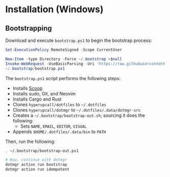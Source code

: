 # Installation (Windows)

## Bootstrapping

Download and execute `bootstrap.ps1` to begin the bootstrap process:

```powershell
Set-ExecutionPolicy RemoteSigned -Scope CurrentUser

New-Item -type Directory -Force ~/.bootstrap >$null
Invoke-WebRequest -UseBasicParsing -Uri 'https://raw.githubusercontent.com/hyperupcall/dotfiles/main/os/windows/dotmgr/bootstrap.ps1' -OutFile ~/.bootstrap/bootstrap.ps1
~/.bootstrap/bootstrap.ps1
```

The `bootstrap.ps1` script performs the following steps:

- Installs [Scoop](https://scoop.sh)
- Installs sudo, Git, and Neovim
- Installs Cargo and Rust
- Clones `hyperupcall/dotfiles` to `~/.dotfiles`
- Clones `hyperupcall/dotmgr` to `~/.dotfiles/.data/dotmgr-src`
- Creates a `~/.bootstrap/bootstrap-out.sh`; sourcing it does the following:
  - Sets `NAME`, `EMAIL`, `EDITOR`, `VISUAL`
- Appends `$HOME/.dotfiles/.data/bin` to `PATH`

Then, run the following:

```sh
. ~/.bootstrap/bootstrap-out.ps1

# Now, continue with dotmgr
dotmgr action run bootstrap
dotmgr action run idempotent
```
